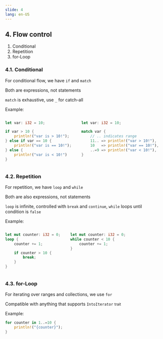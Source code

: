 ```yaml
---
slide: 4
lang: en-US
---
```


<section>

## 4. Flow control

<ol>
<li class="fragment fade-in-then-semi-out">Conditional</li>
<li class="fragment fade-in-then-semi-out">Repetition</li>
<li class="fragment fade-in-then-semi-out">for-Loop</li>
</ol>

</section>

<section>

### 4.1. Conditional

<div class="fragment fade-in-then-semi-out">

For conditional flow, we have `if` and `match`

</div>

<div class="fragment fade-in-then-semi-out">

Both are expressions, not statements

</div>

<div class="fragment fade-in-then-semi-out">

`match` is exhaustive, use `_` for catch-all

</div>

<div class="fragment fade-in-then-semi-out">

Example:

<div style="display: flex; gap: 2rem">

```rust
let var: i32 = 10;

if var > 10 {
    println!("var is > 10!");
} else if var == 10 {
    println!("var is == 10!");
} else {
    println!("var is < 10!")
}
```

```rust
let var: i32 = 10;

match var {
    // .. indicates range
    11.. => println!("var > 10!"),
    10   => println!("var == 10!"),
    ..=9 => println!("var < 10!"),
}
```

</div>

</div>

</section>

<section>

### 4.2. Repetition

<div class="fragment fade-in-then-semi-out">

For repetition, we have `loop` and `while`

</div>

<div class="fragment fade-in-then-semi-out">

Both are also expressions, not statements

</div>

<div class="fragment fade-in-then-semi-out">

`loop` is infinite, controlled with `break` and `continue`, `while` loops until condition is `false`

</div>

<div class="fragment fade-in-then-semi-out">

Example:

<div style="display: flex; gap: 2rem">

```rust
let mut counter: i32 = 0;
loop {
    counter += 1;

    if counter > 10 {
        break;
    }
}
```

```rust
let mut counter: i32 = 0;
while counter < 10 {
    counter += 1;
}
```

</div>

</div>

</section>

<section>

### 4.3. for-Loop

<div class="fragment fade-in-then-semi-out">

For iterating over ranges and collections, we use `for`

</div>

<div class="fragment fade-in-then-semi-out">

Compatible with anything that supports `IntoIterator` <small>trait</small>

</div>

<div class="fragment fade-in-then-semi-out">

Example:

```rust
for counter in 1..=10 {
    println!("{counter}");
}
```

</div>

</section>
